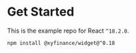 # Get Started

This is the example repo for React `^18.2.0`.

```
npm install @xyfinance/widget@^0.18
```
